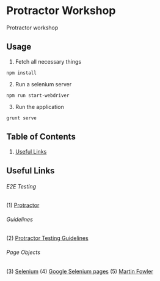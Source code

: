 Protractor Workshop
============================

Protractor workshop

## Usage

1. Fetch all necessary things
```
npm install
```
2. Run a selenium server
```
npm run start-webdriver
```
3. Run the application
```
grunt serve
```


## Table of Contents

1. [Useful Links](#useful-links)

## Useful Links
###### E2E Testing
  (1) [Protractor](http://angular.github.io/protractor)
  
###### Guidelines
  (2) [Protractor Testing Guidelines](https://github.com/CarmenPopoviciu/protractor-testing-guidelines)

###### Page Objects
  (3) [Selenium](http://www.seleniumhq.org/docs/06_test_design_considerations.jsp#page-object-design-pattern)
  (4) [Google Selenium pages](https://code.google.com/p/selenium/wiki/PageObjects)
  (5) [Martin Fowler](http://martinfowler.com/bliki/PageObject.html)
